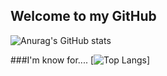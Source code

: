 ## Welcome to my GitHub
![Anurag's GitHub stats](https://github-readme-stats.vercel.app/api?username=byhartvig&show_icons=true)

###I'm know for....
[![Top Langs](https://github-readme-stats.vercel.app/api/top-langs/?username=byhartvig&layout=compact)]

